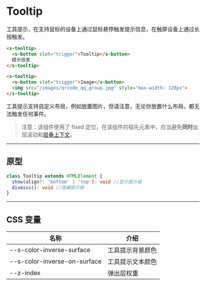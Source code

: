 # Tooltip

工具提示，在支持鼠标的设备上通过鼠标悬停触发提示信息，在触屏设备上通过长按触发。

```html preview
<s-tooltip>
  <s-button slot="trigger">Tooltip</s-button>
  提示信息
</s-tooltip>

<s-tooltip>
  <s-button slot="trigger">Image</s-button>
  <img src="/images/qrcode_qq_group.jpg" style="max-width: 128px">
</s-tooltip>
```

工具提示支持自定义布局，例如放置图片，但请注意，无论你放置什么布局，都无法触发任何事件。

> 注意：该组件使用了 fixed 定位，在该组件的祖先元素中，应当避免**同时**出现滚动和[层叠上下文](https://developer.mozilla.org/zh-CN/docs/Web/CSS/CSS_positioned_layout/Understanding_z-index/Stacking_context)。

---

## 原型

```ts
class Tooltip extends HTMLElement {
  show(align?: 'bottom' | 'top'): void //显示提示框
  dismiss(): void //隐藏提示框
} 
```

---

## CSS 变量

| 名称                         | 介绍            |
| ---------------------------- | -------------- |
| --s-color-inverse-surface    | 工具提示背景颜色 |
| --s-color-inverse-on-surface | 工具提示文本颜色 |
| --z-index                    | 弹出层权重     |